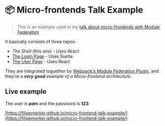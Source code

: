 # 📦 Micro-frontends Talk Example

> This is an example used in my [talk about micro-frontends with Module Federation](https://youtu.be/ojplNjHY13E?t=2565)

It basically consists of three repos:

- *The Shell (this one) - Uses React*
- [The Login Page](https://github.com/filipemerker/module-federation-login) - Uses Svelte
- [The User Page](https://github.com/filipemerker/module-federation-user) - Uses React

They are integrated toguether by [Webpack's Module Federation Plugin](https://webpack.js.org/concepts/module-federation/), and they're a ***very good**  example of a Micro-frontend architecture.*

## Live example
The user is **pam** and the password is **123**

[https://filipemerker.github.io/micro-frontend-talk-example/](https://filipemerker.github.io/micro-frontend-talk-example/)
